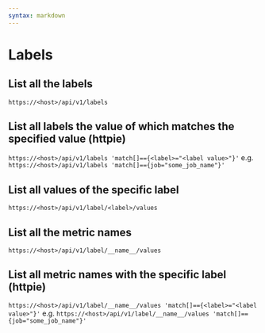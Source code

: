 ```yaml
---
syntax: markdown
---
```


# Labels

## List all the labels
`https://<host>/api/v1/labels`

## List all labels the value of which matches the specified value (httpie)
`https://<host>/api/v1/labels 'match[]=={<label>="<label value>"}'`
e.g.
`https://<host>/api/v1/labels 'match[]=={job="some_job_name"}'`

## List all values of the specific label
`https://<host>/api/v1/label/<label>/values`

## List all the metric names
`https://<host>/api/v1/label/__name__/values`

## List all metric names with the specific label (httpie)
`https://<host>/api/v1/label/__name__/values 'match[]=={<label>="<label value>"}'`
e.g.
`https://<host>/api/v1/label/__name__/values 'match[]=={job="some_job_name"}'`
